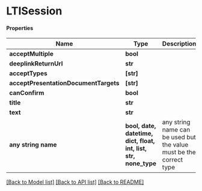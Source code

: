 # LTISession

#### Properties
Name | Type | Description | Notes
------------ | ------------- | ------------- | -------------
**acceptMultiple** | **bool** |  | [optional] 
**deeplinkReturnUrl** | **str** |  | [optional] 
**acceptTypes** | **[str]** |  | [optional] 
**acceptPresentationDocumentTargets** | **[str]** |  | [optional] 
**canConfirm** | **bool** |  | [optional] 
**title** | **str** |  | [optional] 
**text** | **str** |  | [optional] 
**any string name** | **bool, date, datetime, dict, float, int, list, str, none_type** | any string name can be used but the value must be the correct type | [optional]

[[Back to Model list]](../README.md#documentation-for-models) [[Back to API list]](../README.md#documentation-for-api-endpoints) [[Back to README]](../README.md)

